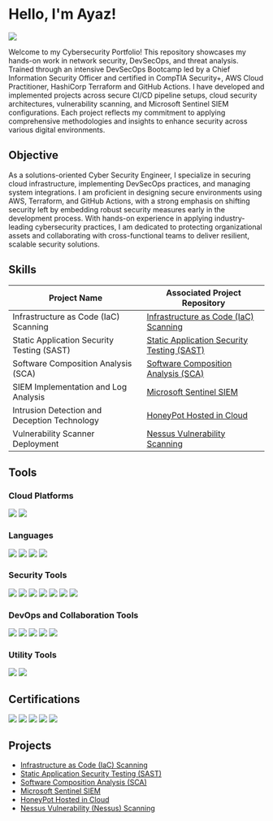 # Hello, I'm Ayaz!
<a href="https://www.linkedin.com/in/ayazsuleman"><img src="https://img.shields.io/badge/-LinkedIn-0072b1?&style=for-the-badge&logo=linkedin&logoColor=white" /></a>

Welcome to my Cybersecurity Portfolio!
This repository showcases my hands-on work in network security, DevSecOps, and threat analysis. Trained through an intensive DevSecOps Bootcamp led by a Chief Information Security Officer and certified in CompTIA Security+, AWS Cloud Practitioner, HashiCorp Terraform and GitHub Actions. I have developed and implemented projects across secure CI/CD pipeline setups, cloud security architectures, vulnerability scanning, and Microsoft Sentinel SIEM configurations. Each project reflects my commitment to applying comprehensive methodologies and insights to enhance security across various digital environments.

## Objective
As a solutions-oriented Cyber Security Engineer, I specialize in securing cloud infrastructure, implementing DevSecOps practices, and managing system integrations. I am proficient in designing secure environments using AWS, Terraform, and GitHub Actions, with a strong emphasis on shifting security left by embedding robust security measures early in the development process. With hands-on experience in applying industry-leading cybersecurity practices, I am dedicated to protecting organizational assets and collaborating with cross-functional teams to deliver resilient, scalable security solutions.

## Skills

| Project Name                                 | Associated Project Repository|
|----------------------------------------------|----------------------------|
| Infrastructure as Code (IaC) Scanning        | <a href="https://github.com/cybersecayaz/DevSecOps-Shift-Left-Project-.git">Infrastructure as Code (IaC) Scanning</a>  |
| Static Application Security Testing (SAST)   | <a href="https://github.com/cybersecayaz/DevSecOps-Shift-Left-Project-.git">Static Application Security Testing (SAST)</a>  |
| Software Composition Analysis (SCA)          | <a href="https://github.com/cybersecayaz/DevSecOps-Shift-Left-Project-.git">Software Composition Analysis (SCA)  |
| SIEM Implementation and Log Analysis         | <a href="https://github.com/cybersecayaz/Microsoft-Sentinel-SIEM">Microsoft Sentinel SIEM</a>  |
| Intrusion Detection and Deception Technology | <a href="https://github.com/cybersecayaz/Honeypot-Hosted-in-Azure">HoneyPot Hosted in Cloud</a>|
| Vulnerability Scanner Deployment             | <a href="https://github.com/cybersecayaz/Nessus-Vulnerability-Scanning/tree/main">Nessus Vulnerability Scanning</a>|

## Tools

### Cloud Platforms
<div>
  <img src="https://img.shields.io/badge/-AWS-232F3E?&style=for-the-badge&logo=AmazonAWS&logoColor=white" />
  <img src="https://img.shields.io/badge/-Azure-0078D4?&style=for-the-badge&logo=MicrosoftAzure&logoColor=white" />
</div>

### Languages
<div>
  <img src="https://img.shields.io/badge/-Python-3776AB?&style=for-the-badge&logo=Python&logoColor=white" />
  <img src="https://img.shields.io/badge/-Terraform-7B42BC?&style=for-the-badge&logo=Terraform&logoColor=white" />
  <img src="https://img.shields.io/badge/-PowerShell-5391FE?&style=for-the-badge&logo=PowerShell&logoColor=white" />
  <img src="https://img.shields.io/badge/-SQL-4479A1?&style=for-the-badge&logo=MicrosoftSQLServer&logoColor=white" />
</div>

### Security Tools
<div>
  <img src="https://img.shields.io/badge/-Security_Hub-232F3E?&style=for-the-badge&logo=AmazonAWS&logoColor=white" />
  <img src="https://img.shields.io/badge/-Guard_Duty-232F3E?&style=for-the-badge&logo=AmazonAWS&logoColor=white" />
  <img src="https://img.shields.io/badge/-Trivy-1F82A1?&style=for-the-badge&logo=Trivy&logoColor=white" />
   <img src="https://img.shields.io/badge/-IAM-232F3E?&style=for-the-badge&logo=AmazonAWS&logoColor=white" />
  <img src="https://img.shields.io/badge/-Burp_Suite-F2F2F2?&style=for-the-badge&logo=BurpSuite&logoColor=black" />
  <img src="https://img.shields.io/badge/-Nmap-00A3A3?&style=for-the-badge&logo=Nmap&logoColor=white" />
  <img src="https://img.shields.io/badge/-Metasploit-005C5C?&style=for-the-badge&logo=Metasploit&logoColor=white" />
</div>

### DevOps and Collaboration Tools
<div>
  <img src="https://img.shields.io/badge/-Docker-2496ED?&style=for-the-badge&logo=Docker&logoColor=white" />
  <img src="https://img.shields.io/badge/-GitHub-181717?&style=for-the-badge&logo=GitHub&logoColor=white" />
  <img src="https://img.shields.io/badge/-GitHub_Actions-2088FF?&style=for-the-badge&logo=GitHub&logoColor=white" />
  <img src="https://img.shields.io/badge/-Jira-0052CC?&style=for-the-badge&logo=Jira&logoColor=white" />
  <img src="https://img.shields.io/badge/-Slack-4A154B?&style=for-the-badge&logo=Slack&logoColor=white" />
</div>

### Utility Tools
<div>
  <img src="https://img.shields.io/badge/-Draw.io-FFB900?&style=for-the-badge&logo=Diagrams.net&logoColor=white" />
  <img src="https://img.shields.io/badge/-Notepad%2B%2B-90D2A7?&style=for-the-badge&logo=Notepad++&logoColor=black" />
</div>


## Certifications
<div>
<img src="https://img.shields.io/badge/-Cyber Agoge%20Bootcamp-0073e6?&style=for-the-badge&logo=graduation-cap&logoColor=white" />
<img src="https://img.shields.io/badge/-Security%2B-FF0000?&style=for-the-badge&logo=CompTIA&logoColor=white" />
<img src="https://img.shields.io/badge/-AWS%20CCP%20Certified-FF9900?&style=for-the-badge&logo=AmazonAWS&logoColor=white" />
<img src="https://img.shields.io/badge/-Terraform-7B42BC?&style=for-the-badge&logo=terraform&logoColor=white" />
<img src="https://img.shields.io/badge/-GitHub%20Actions-2088FF?&style=for-the-badge&logo=GitHub%20Actions&logoColor=white" />
</div>

## Projects
- <a href="https://github.com/cybersecayaz/DevSecOps-Shift-Left-Project-.git">Infrastructure as Code (IaC) Scanning</a>
- <a href="https://github.com/cybersecayaz/DevSecOps-Shift-Left-Project-.git">Static Application Security Testing (SAST)</a>
- <a href="https://github.com/cybersecayaz/DevSecOps-Shift-Left-Project-.git">Software Composition Analysis (SCA)</a>
- <a href="https://github.com/cybersecayaz/Microsoft-Sentinel-SIEM">Microsoft Sentinel SIEM</a>
- <a href="https://github.com/cybersecayaz/Honeypot-Hosted-in-Azure">HoneyPot Hosted in Cloud</a>
- <a href="https://github.com/cybersecayaz/Nessus-Vulnerability-Scanning/tree/main">Nessus Vulnerability (Nessus) Scanning</a>


